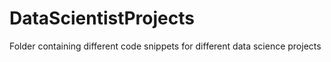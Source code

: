 # DataScientistProjects

Folder containing different code snippets for different data science projects

